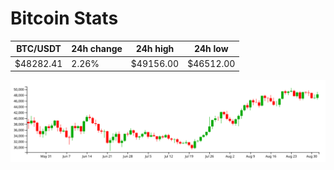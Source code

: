 # Bitcoin Stats

BTC/USDT|24h change|24h high|24h low|
|---|---|---|---|
|$48282.41|2.26%|$49156.00|$46512.00|

<img src="./chart.svg">
